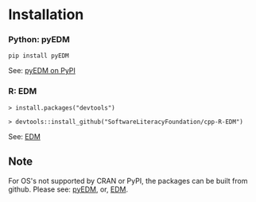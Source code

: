 # Installation

### Python: pyEDM
```
pip install pyEDM
```

See: [pyEDM on PyPI](https://pypi.org/project/pyEDM/)

### R: EDM
```
> install.packages("devtools")
```
```
> devtools::install_github("SoftwareLiteracyFoundation/cpp-R-EDM")
```

See: [EDM](https://github.com/SoftwareLiteracyFoundation/cpp-R-EDM "EDM")

<!----
From the CRAN respository:  
     install.packages("rEDM")
---->

## Note
For OS's not supported by CRAN or PyPI, the packages can be built
from github. Please see:
[pyEDM](https://github.com/SugiharaLab/pyEDM "pyEDM"), or, 
[EDM](https://github.com/SoftwareLiteracyFoundation/cpp-R-EDM "EDM").
